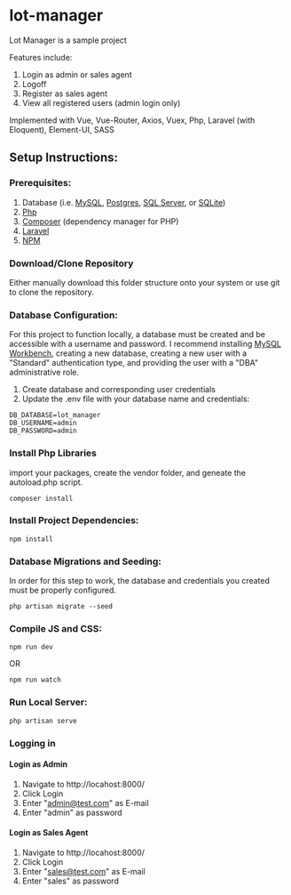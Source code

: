 # lot-manager

Lot Manager is a sample project

Features include:
1. Login as admin or sales agent
2. Logoff
3. Register as sales agent
4. View all registered users (admin login only)

Implemented with Vue, Vue-Router, Axios, Vuex, Php, Laravel (with Eloquent), Element-UI, SASS

## Setup Instructions:

### Prerequisites:
1. Database (i.e. [MySQL](https://www.mysql.com/), [Postgres](https://www.postgresql.org/), [SQL Server](https://www.microsoft.com/en-us/sql-server), or [SQLite](https://www.sqlite.org/index.html))
2. [Php](http://php.net/)
3. [Composer](https://getcomposer.org/download/) (dependency manager for PHP)
4. [Laravel](https://laravel.com/)
5. [NPM](https://www.npmjs.com/get-npm)

### Download/Clone Repository
Either manually download this folder structure onto your system or use git to clone the repository.

### Database Configuration:
For this project to function locally, a database must be created and be accessible with a username and password.  I recommend installing [MySQL Workbench](https://dev.mysql.com/downloads/workbench/), creating a new database, creating a new user with a "Standard" authentication type, and providing the user with a "DBA" administrative role.
1. Create database and corresponding user credentials
2. Update the .env file with your database name and credentials:
```
DB_DATABASE=lot_manager
DB_USERNAME=admin
DB_PASSWORD=admin
```

### Install Php Libraries
import your packages, create the vendor folder, and geneate the autoload.php script.
```
composer install
```

### Install Project Dependencies:
```
npm install
```

### Database Migrations and Seeding:
In order for this step to work, the database and credentials you created must be properly configured.
```
php artisan migrate --seed
```

### Compile JS and CSS:
```
npm run dev
```
OR
```
npm run watch
```

### Run Local Server:
```
php artisan serve
```

### Logging in

#### Login as Admin
1. Navigate to http://locahost:8000/
2. Click Login
3. Enter "admin@test.com" as E-mail
4. Enter "admin" as password

#### Login as Sales Agent
1. Navigate to http://locahost:8000/
2. Click Login
3. Enter "sales@test.com" as E-mail
4. Enter "sales" as password
 